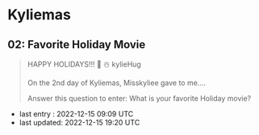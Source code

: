 # Kyliemas

## 02: Favorite Holiday Movie

> HAPPY HOLIDAYS!!! 🎄 ☃️ kylieHug 
> 
> On the 2nd day of Kyliemas, Misskyliee gave to me.... 
> 
> Answer this question to enter:  What is your favorite Holiday movie?

- last entry  : 2022-12-15 09:09 UTC
- last updated: 2022-12-15 19:20 UTC
